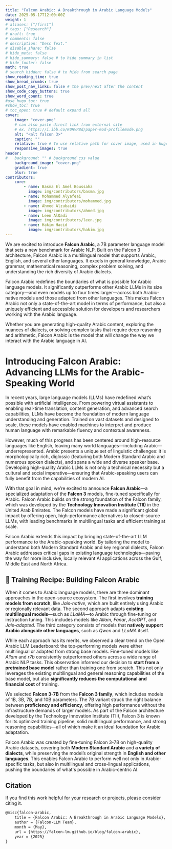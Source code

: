 ```yaml
---
title: "Falcon Arabic: A Breakthrough in Arabic Language Models"
date: 2025-05-17T12:00:00Z
weight: 1
# aliases: ["/first"]
# tags: ["Research"]
# draft: true
# comments: false
# description: "Desc Text."
# disable_share: false
# hide_meta: false
# hide_summary: false # to hide summary in list
# hide_footer: false
math: true
# search_hidden: false # to hide from search page
show_reading_time: true
show_bread_crumbs: true
show_post_nav_links: false # the prev/next after the content
show_code_copy_buttons: true
show_word_count: true
#use_hugo_toc: true
#show_toc: true
# toc_open: true # default expand all
cover:
    image: "cover.png"
    # can also paste direct link from external site
    # ex. https://i.ibb.co/K0HVPBd/paper-mod-profilemode.png
    alt: "<alt falcon 3>"
    caption: ""
    relative: true # To use relative path for cover image, used in hugo Page-bundles
    responsive_images: true
header:
#   background: "" # background css value
    background_image: "cover.png"
    gradient: true
    blur: true
contributors:
    core:
        - name: Basma El Amel Boussaha
          image: img/contributors/basma.jpg
        - name: Mohammed Alyafeai
          image: img/contributors/mohammed.jpg
        - name: Ahmed Alzubaidi
          image: img/contributors/ahmed.jpg
        - name: Leen AlQadi
          image: img/contributors/leen.jpg
        - name: Hakim Hacid
          image: img/contributors/hakim.jpg
---
```



We are excited to introduce **Falcon Arabic**, a 7B parameter language model that sets a new benchmark for Arabic NLP. Built on the Falcon 3 architecture, Falcon Arabic is a multilingual model that supports Arabic, English, and several other languages. It excels in general knowledge, Arabic grammar, mathematical reasoning, complex problem solving, and understanding the rich diversity of Arabic dialects.

Falcon Arabic redefines the boundaries of what is possible for Arabic language models. It significantly outperforms other Arabic LLMs in its size category—and even models up to four times larger—across both Arabic-native models and those adapted from other languages. This makes Falcon Arabic not only a state-of-the-art model in terms of performance, but also a uniquely efficient and accessible solution for developers and researchers working with the Arabic language.

Whether you are generating high-quality Arabic content, exploring the nuances of dialects, or solving complex tasks that require deep reasoning and arithmetic, Falcon Arabic is the model that will change the way we interact with the Arabic language in AI.


# Introducing Falcon Arabic: Advancing LLMs for the Arabic-Speaking World

In recent years, large language models (LLMs) have redefined what’s possible with artificial intelligence. From powering virtual assistants to enabling real-time translation, content generation, and advanced search capabilities, LLMs have become the foundation of modern language understanding and generation. Trained on vast datasets and designed to scale, these models have enabled machines to interpret and produce human language with remarkable fluency and contextual awareness.

However, much of this progress has been centered around high-resource languages like English, leaving many world languages—including Arabic—underrepresented. Arabic presents a unique set of linguistic challenges: it is morphologically rich, diglossic (featuring both Modern Standard Arabic and numerous spoken dialects), and spans a wide and diverse speaker base. Developing high-quality Arabic LLMs is not only a technical necessity but a cultural and social imperative—ensuring that Arabic-speaking users can fully benefit from the capabilities of modern AI.

With that goal in mind, we’re excited to announce **Falcon Arabic**—a specialized adaptation of the **Falcon 3** models, fine-tuned specifically for Arabic. Falcon Arabic builds on the strong foundation of the Falcon family, which was developed by the **Technology Innovation Institute (TII)** in the United Arab Emirates. The Falcon models have made a significant global impact by offering open, high-performance alternatives to closed-source LLMs, with leading benchmarks in multilingual tasks and efficient training at scale.

Falcon Arabic extends this impact by bringing state-of-the-art LLM performance to the Arabic-speaking world. By tailoring the model to understand both Modern Standard Arabic and key regional dialects, Falcon Arabic addresses critical gaps in existing language technologies—paving the way for more inclusive, locally relevant AI applications across the Gulf, Middle East and North Africa.

## 🧪 Training Recipe: Building Falcon Arabic

When it comes to Arabic language models, there are three dominant approaches in the open-source ecosystem. The first involves **training models from scratch**, like *Jais-native*, which are built entirely using Arabic or regionally relevant data. The second approach adapts **existing multilingual models**—such as *LLaMA*—to Arabic through fine-tuning or instruction tuning. This includes models like *Allam*, *Fanar*, *AceGPT*, and *Jais-adapted*. The third category consists of models that **natively support Arabic alongside other languages**, such as *Qwen* and *LLaMA* itself.

While each approach has its merits, we observed a clear trend on the Open Arabic LLM Leaderboard: the top-performing models were either multilingual or adapted from strong base models. Fine-tuned models like *Allam* and *r7b* consistently outperformed others across a wide range of Arabic NLP tasks. This observation informed our decision to **start from a pretrained base model** rather than training one from scratch. This not only leverages the existing multilingual and general reasoning capabilities of the base model, but also **significantly reduces the computational and financial cost** of training.

We selected **Falcon 3-7B** from the **Falcon 3 family**, which includes models of 1B, 3B, 7B, and 10B parameters. The 7B variant struck the right balance between **proficiency and efficiency**, offering high performance without the infrastructure demands of larger models. As part of the Falcon architecture developed by the Technology Innovation Institute (TII), Falcon 3 is known for its optimized training pipeline, solid multilingual performance, and strong reasoning capabilities—all of which make it an ideal foundation for Arabic adaptation.

Falcon Arabic was created by fine-tuning Falcon 3-7B on high-quality Arabic datasets, covering both **Modern Standard Arabic** and **a variety of dialects**, while preserving the model’s original strength in **English and other languages**. This enables Falcon Arabic to perform well not only in Arabic-specific tasks, but also in multilingual and cross-lingual applications, pushing the boundaries of what's possible in Arabic-centric AI.


## Citation

If you find this work helpful for your research or projects, please consider citing it.

```latex
@misc{falcon-arabic,
    title = {Falcon Arabic: A Breakthrough in Arabic Language Models},
    author = {Falcon-LLM Team},
    month = {May},
    url = {https://falcon-lm.github.io/blog/falcon-arabic},
    year = {2025}
}
```
